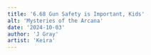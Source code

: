```yaml
---
title: '6.68 Gun Safety is Important, Kids'
alt: 'Mysteries of the Arcana'
date: '2024-10-03'
author: 'J Gray'
artist: 'Keira'
---
```

